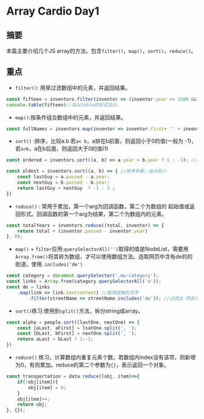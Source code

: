# Array Cardio Day1

## 摘要
本篇主要介绍几个JS array的方法。包含`filter()`，`map()`，`sort()`，`reduce()`。

## 重点
- `filter()`:  用來过滤数组中的元素，并返回结果。

```Javascript
const fifteen = inventors.filter(inventor => (inventor.year >= 1500 && inventor.year < 1600));
console.table(fifteen)//会以table的形式显示。
```

- `map()`:按条件组合数组中的元素，并返回结果。

```Javascript
const fullNames = inventors.map(inventor => inventor.first+ '' + inventor.last);
```

- `sort()` :排序，比较a.b  若`a< b`，a排在b前面，则返回小于0的值(一般为 -1)，若`a>b`，a在b后面，则返回大于0的值(1)

```javascript
const ordered = inventors.sort((a, b) => a.year > b.year ? 1 : -1); //排序出生日期

const oldest = inventors.sort((a, b) => { //排序年齡，由大到小
	const lastGuy = a.passed - a.year;
	const nextGuy = b.passed - b.year;
    return lastGuy > nextGuy  ? -1 : 1 ;
})
```

- `reduce()` :  常用于累加，第一个arg为回调函数，第二个为数组的 起始值或返回形式。回调函数的第一个arg为结果，第二个为数组内的元素。

```javascript
const totalYears = inventors.reduce((total, inventor) => { 
	return total + (inventor.passed - inventor.year)
}, 0);
```

- `map()` + `filter`应用:`querySelectorAll('')`取得的值是NodeList，需要用`Array.from()`将其转为数组，才可以使用数组方法。选取网页中含有de的的街道，使用`.includes('de')`

```javascript
const category = document.querySelector('.mw-category');
const links = Array.from(category.querySelectorAll('a'));
const de = links
	.map(link => link.textcontent) //取得链接的文字
        .filter(streetName => streetName.includes('de')); //过滤出 符合元素
```

- `sort()`练习:使用到`split()`方法，拆分string成array。

```javascript
const alpha = people.sort((lastOne, nextOne) => {
	const [aLast, aFirst] = lsatOne.split(', ');
    const [bLast, bFirst] = nextOne.split(', ');
    return aLast > bLast ? 1:-1;
})
```

- `reduce()` 练习，计算数组内重复元素个数。若数组内index没有该项，则新增为0，有则累加。reduce的第二个参数为`{}`，表示返回一个对象。

```javascript
const transportation = data.reduce((obj, item)=>{
	if(!obj[item]){
    	obj[item] = 0;
    }
    obj[item]++;
    return obj;
}, {});
```
